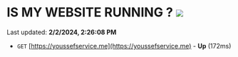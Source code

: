 # IS MY WEBSITE RUNNING ? [![](https://img.shields.io/static/v1?label=Sponsor&message=%E2%9D%A4&logo=GitHub&color=%23fe8e86)](https://github.com/sponsors/<username>)

Last updated: **2/2/2024, 2:26:08 PM**

- `GET` [https://youssefservice.me](https://youssefservice.me) - **Up** (172ms)
